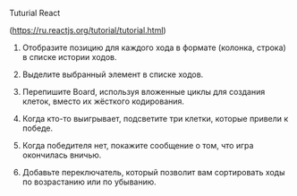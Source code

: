 Tuturial React 

(https://ru.reactjs.org/tutorial/tutorial.html)

1. Отобразите позицию для каждого хода в формате (колонка, строка) в списке истории ходов.


2. Выделите выбранный элемент в списке ходов.


3. Перепишите Board, используя вложенные циклы для создания клеток, вместо их жёсткого кодирования.


4. Когда кто-то выигрывает, подсветите три клетки, которые привели к победе.


5. Когда победителя нет, покажите сообщение о том, что игра окончилась вничью.


6. Добавьте переключатель, который позволит вам сортировать ходы по возрастанию или по убыванию.

